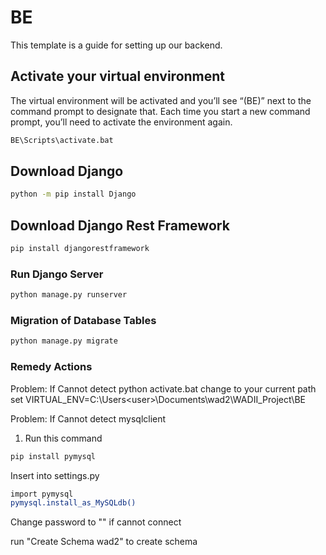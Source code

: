 # BE

This template is a guide for setting up our backend.

## Activate your virtual environment
The virtual environment will be activated and you’ll see “(BE)” next to the command prompt to designate that. Each time you start a new command prompt, you’ll need to activate the environment again.
```sh
BE\Scripts\activate.bat
```

## Download Django
```sh
python -m pip install Django
```

## Download Django Rest Framework
```sh
pip install djangorestframework
```

### Run Django Server

```sh
python manage.py runserver
```
### Migration of Database Tables

```sh
python manage.py migrate
```


### Remedy Actions
Problem: If Cannot detect python
activate.bat change to your current path
set VIRTUAL_ENV=C:\Users\<user>\Documents\wad2\WADII_Project\BE

Problem: If Cannot detect mysqlclient
1. Run this command 
```sh
pip install pymysql
```
Insert into settings.py
```sh
import pymysql
pymysql.install_as_MySQLdb()
```

Change password to "" if cannot connect

run "Create Schema wad2" to create schema

